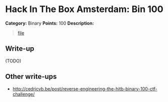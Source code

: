 # Hack In The Box Amsterdam: Bin 100

**Category:** Binary
**Points:** 100
**Description:**

> [file](hitb-bin100.elf)

## Write-up

(TODO)

## Other write-ups

* <http://cedricvb.be/post/reverse-engineering-the-hitb-binary-100-ctf-challenge/>
